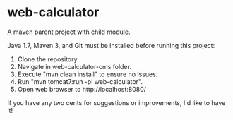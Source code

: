 # web-calculator
A maven parent project with child module.

Java 1.7, Maven 3, and Git must be installed before running this project:

1. Clone the repository.
2. Navigate in web-calculator-cms folder.
3. Execute "mvn clean install" to ensure no issues.
4. Run "mvn tomcat7:run -pl web-calculator".
5. Open web browser to http://localhost:8080/

If you have any two cents for suggestions or improvements, I'd like to have it!
